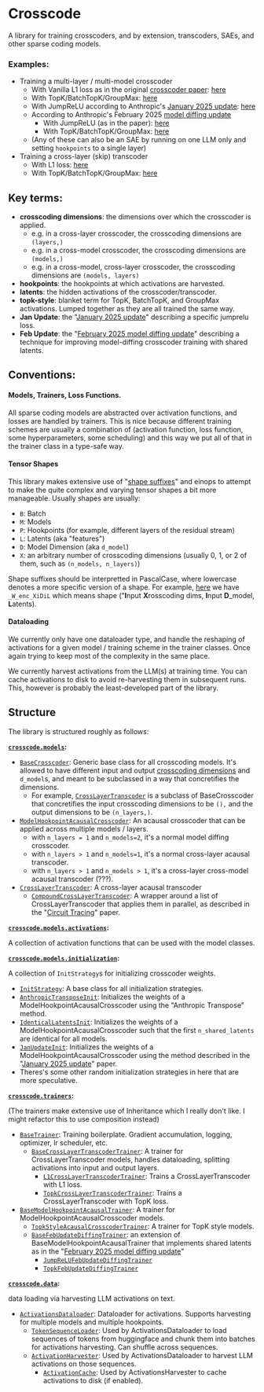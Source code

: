 # Crosscode

A library for training crosscoders, and by extension, transcoders, SAEs, and other sparse coding models.


### Examples:
- Training a multi-layer / multi-model crosscoder
    - With Vanilla L1 loss as in the original [crosscoder paper](https://transformer-circuits.pub/2024/crosscoders/index.html): [here](./crosscode/trainers/l1_crosscoder/run.py)
    - With TopK/BatchTopK/GroupMax: [here](./crosscode/trainers/topk_crosscoder/run.py)
    - With JumpReLU according to Anthropic's [January 2025 update](https://transformer-circuits.pub/2025/january-update/index.html): [here](./crosscode/trainers/jan_update_crosscoder/run.py)
    - According to Anthropic's February 2025 [model diffing update](https://transformer-circuits.pub/2025/crosscoder-diffing-update/index.html)
        - With JumpReLU (as in the paper): [here](./crosscode/trainers/feb_update_diffing_crosscoder/run_jumprelu.py)
        - With TopK/BatchTopK/GroupMax: [here](./crosscode/trainers/feb_update_diffing_crosscoder/topk_trainer.py)
    - (Any of these can also be an SAE by running on one LLM only and setting `hookpoints` to a single layer)
- Training a cross-layer (skip) transcoder
    - With L1 loss: [here](./crosscode/trainers/l1_crosslayer_trancoder/run.py)
    - With TopK/BatchTopK/GroupMax: [here](./crosscode/trainers/topk_cross_layer_transcoder/run.py)


## Key terms: 
- **crosscoding dimensions**: the dimensions over which the crosscoder is applied.
    - e.g. in a cross-layer crosscoder, the crosscoding dimensions are `(layers,)`
    - e.g. in a cross-model crosscoder, the crosscoding dimensions are `(models,)`
    - e.g. in a cross-model, cross-layer crosscoder, the crosscoding dimensions are `(models, layers)`
- **hookpoints**: the hookpoints at which activations are harvested.
- **latents**: the hidden activations of the crosscoder/transcoder.
- **topk-style**: blanket term for TopK, BatchTopK, and GroupMax activations. Lumped together as they are all trained the same way.
- **Jan Update**: the "[January 2025 update](https://transformer-circuits.pub/2025/january-update/index.html)" describing a specific jumprelu loss.
- **Feb Update**: the "[February 2025 model diffing update](https://transformer-circuits.pub/2025/crosscoder-diffing-update/index.html)" describing a technique for improving model-diffing crosscoder training with shared latents.


## Conventions:

#### Models, Trainers, Loss Functions.
All sparse coding models are abstracted over activation functions, and losses are handled by trainers. This is nice because different training schemes are usually a combination of (activation function, loss function, some hyperparameters, some scheduling) and this way we put all of that in the trainer class in a type-safe way.

#### Tensor Shapes
This library makes extensive use of "[shape suffixes](https://medium.com/@NoamShazeer/shape-suffixes-good-coding-style-f836e72e24fd)" and einops to attempt to make the quite complex and varying tensor shapes a bit more manageable. Usually shapes are usually: 
- `B`: Batch
- `M`: Models
- `P`: Hookpoints (for example, different layers of the residual stream)
- `L`: Latents (aka "features")
- `D`: Model Dimension (aka `d_model`)
- `X`: an arbitrary number of crosscoding dimensions (usually 0, 1, or 2 of them, such as `(n_models, n_layers)`)

Shape suffixes should be interpretted in PascalCase, where lowercase denotes a more specific version of a shape. For example, [here](./crosscode/models/base_crosscoder.py#L51) we have `_W_enc_XiDiL` which means shape ("**I**nput **X**rosscoding dims, **I**nput **D**_model, **L**atents).

#### Dataloading
We currently only have one dataloader type, and handle the reshaping of activations for a given model / training scheme in the trainer classes. Once again trying to keep most of the complexity in the same place.

We currently harvest activations from the LLM(s) at training time. You can cache activations to disk to avoid re-harvesting them in subsequent runs. This, however is probably the least-developed part of the library.


## Structure

The library is structured roughly as follows:

**[`crosscode.models`](./crosscode/models):**
- [`BaseCrosscoder`](./crosscode/models/base_crosscoder.py): Generic base class for all crosscoding models. It's allowed to have different input and output [crosscoding dimensions](#key-terms) and `d_model`s, and meant to be subclassed in a way that concretifies the dimensions.
    - For example, [`CrossLayerTranscoder`](./crosscode/models/crosslayer_transcoder.py) is a subclass of BaseCrosscoder that concretifies the input crosscoding dimensions to be `(),` and the output dimensions to be `(n_layers,)`.
- [`ModelHookpointAcausalCrosscoder`](./crosscode/models/acausal_crosscoder.py): An acausal crosscoder that can be applied across multiple models / layers.
    - with `n_layers = 1` and `n_models=2`, it's a normal model diffing crosscoder.
    - with `n_layers > 1` and `n_models=1`, it's a normal cross-layer acausal transcoder.
    - with `n_layers > 1` and `n_models > 1`, it's a cross-layer cross-model acausal transcoder (???).
- [`CrossLayerTranscoder`](./crosscode/models/cross_layer_transcoder.py): A cross-layer acausal transcoder 
    - [`CompoundCrossLayerTranscoder`](./crosscode/models/compound_clt.py): A wrapper around a list of CrossLayerTranscoder that applies them in parallel, as described in the "[Circuit Tracing](https://transformer-circuits.pub/2025/attribution-graphs/methods.html)" paper.

**[`crosscode.models.activations`](./crosscode/models/activations):**

A collection of activation functions that can be used with the model classes.

**[`crosscode.models.initialization`](./crosscode/models/initialization):**

A collection of `InitStrategy`s for initializing crosscoder weights.
- [`InitStrategy`](./crosscode/models/initialization/init_strategy.py): A base class for all initialization strategies.
- [`AnthropicTransposeInit`](./crosscode/models/initialization/anthropic_transpose.py): Initializes the weights of a ModelHookpointAcausalCrosscoder using the "Anthropic Transpose" method.
- [`IdenticalLatentsInit`](./crosscode/models/initialization/diffing_identical_latents.py): Initializes the weights of a ModelHookpointAcausalCrosscoder such that the first `n_shared_latents` are identical for all models.
- [`JanUpdateInit`](./crosscode/models/initialization/jan_update_init.py): Initializes the weights of a ModelHookpointAcausalCrosscoder using the method described in the "[January 2025 update](https://transformer-circuits.pub/2025/january-update/index.html)" paper.
- Theres's some other random initialization strategies in here that are more speculative.

**[`crosscode.trainers`](./crosscode/trainers):**

(The trainers make extensive use of Inheritance which I really don't like. I might refactor this to use composition instead)
- [`BaseTrainer`](./crosscode/trainers/base_trainer.py): Training boilerplate. Gradient accumulation, logging, optimizer, lr scheduler, etc.
    - [`BaseCrossLayerTranscoderTrainer`](./crosscode/trainers/base_crosslayer_transcoder_trainer.py): A trainer for CrossLayerTranscoder models, handles dataloading, splitting activations into input and output layers.
        - [`L1CrossLayerTranscoderTrainer`](./crosscode/trainers/l1_crosslayer_trancoder/trainer.py): Trains a CrossLayerTranscoder with L1 loss.
        - [`TopkCrossLayerTranscoderTrainer`](./crosscode/trainers/topk_cross_layer_transcoder/trainer.py): Trains a CrossLayerTranscoder with TopK loss.
- [`BaseModelHookpointAcausalTrainer`](./crosscode/trainers/base_acausal_trainer.py): A trainer for ModelHookpointAcausalCrosscoder models.
    - [`TopkStyleAcausalCrosscoderTrainer`](./crosscode/trainers/topk_crosscoder/trainer.py): A trainer for TopK style models.
    - [`BaseFebUpdateDiffingTrainer`](./crosscode/trainers/base_diffing_trainer.py): an extension of BaseModelHookpointAcausalTrainer that implements shared latents as in the "[February 2025 model diffing update](https://transformer-circuits.pub/2025/crosscoder-diffing-update/index.html)"
        - [`JumpReLUFebUpdateDiffingTrainer`](./crosscode/trainers/feb_update_diffing_crosscoder/jumprelu_trainer.py)
        - [`TopkFebUpdateDiffingTrainer`](./crosscode/trainers/feb_update_diffing_crosscoder/topk_trainer.py)


**[`crosscode.data`](./crosscode/data):**

data loading via harvesting LLM activations on text.
- [`ActivationsDataloader`](./crosscode/data/activations_dataloader.py): Dataloader for activations. Supports harvesting for multiple models and multiple hookpoints.
    - [`TokenSequenceLoader`](./crosscode/data/token_loader.py): Used by ActivationsDataloader to load sequences of tokens from huggingface and chunk them into batches for activations harvesting. Can shuffle across sequences.
    - [`ActivationHarvester`](./crosscode/data/activation_harvester.py): Used by ActivationsDataloader to harvest LLM activations on those sequences.
        - [`ActivationCache`](./crosscode/data/activation_cache.py): Used by ActivationsHarvester to cache activations to disk (if enabled).

